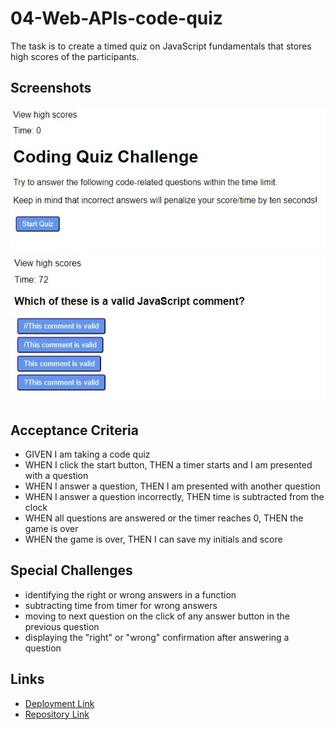 # 04-Web-APIs-code-quiz

The task is to create a timed quiz on JavaScript fundamentals that stores high scores of the participants. 

## Screenshots
![Screenshot of start quiz page](./assets/images/start-page.JPG)  
![Screenshot of first question page](./assets/images/firstquestion-page.JPG)


## Acceptance Criteria

- GIVEN I am taking a code quiz
- WHEN I click the start button, THEN a timer starts and I am presented with a question
- WHEN I answer a question, THEN I am presented with another question
- WHEN I answer a question incorrectly, THEN time is subtracted from the clock
- WHEN all questions are answered or the timer reaches 0, THEN the game is over
- WHEN the game is over, THEN I can save my initials and score

## Special Challenges
- identifying the right or wrong answers in a function
- subtracting time from timer for wrong answers
- moving to next question on the click of any answer button in the previous question
- displaying the "right" or "wrong" confirmation after answering a question

## Links
- [Deployment Link](https://henniepenny.github.io/04-Web-APIs-code-quiz/)
- [Repository Link](https://github.com/HenniePenny/04-Web-APIs-code-quiz)